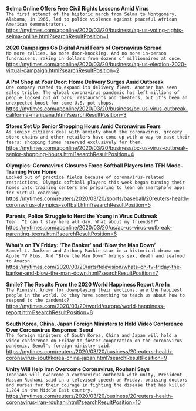 **Selma Online Offers Free Civil Rights Lessons Amid Virus**\
`The first attempt of the historic march from Selma to Montgomery, Alabama, in 1965, led to police violence against peaceful African American demonstrators.`\
https://nytimes.com/aponline/2020/03/20/business/ap-us-voting-rights-selma-online.html?searchResultPosition=1

**2020 Campaigns Go Digital Amid Fears of Coronavirus Spread**\
`No more rallies. No more door-knocking. And no more in-person fundraisers, raking in dollars from dozens of millionaires at once. `\
https://nytimes.com/aponline/2020/03/20/business/ap-us-election-2020-virtual-campaign.html?searchResultPosition=2

**A Pot Shop at Your Door: Home Delivery Surges Amid Outbreak**\
`One company rushed to expand its delivery fleet. Another has seen sales triple. The global coronavirus pandemic has left millions of people locked out of bars, restaurants and theaters, but it’s been an unexpected boost for some U.S. pot shops. `\
https://nytimes.com/aponline/2020/03/20/business/bc-us-virus-outbreak-california-marijuana.html?searchResultPosition=3

**Stores Set Up Senior Shopping Hours Amid Coronavirus Fears**\
`As senior citizens deal with anxiety about the coronavirus, grocery store chains and other retailers have come up with a way to ease their fears: shopping times reserved exclusively for them.`\
https://nytimes.com/aponline/2020/03/20/business/bc-us-virus-outbreak-senior-shopping-hours.html?searchResultPosition=4

**Olympics: Coronavirus Closures Force Softball Players Into TFH Mode-Training From Home**\
`Locked out of practice fields because of coronavirus-related restrictions, Olympic softball players this week began turning their homes into training centers and preparing to lean on smartphone apps for virtual coaching. `\
https://nytimes.com/reuters/2020/03/20/sports/baseball/20reuters-health-coronavirus-olympics-softball.html?searchResultPosition=5

**Parents, Police Struggle to Herd the Young in Virus Outbreak**\
`Teen: “I can't stay here all day. What about my friends!?”`\
https://nytimes.com/aponline/2020/03/20/us/ap-us-virus-outbreak-parenting-teens.html?searchResultPosition=6

**What’s on TV Friday: ‘The Banker’ and ‘Blow the Man Down’**\
`Samuel L. Jackson and Anthony Mackie star in a historical drama on Apple TV Plus. And “Blow the Man Down” brings sex, death and seafood to Amazon.`\
https://nytimes.com/2020/03/20/arts/television/whats-on-tv-friday-the-banker-and-blow-the-man-down.html?searchResultPosition=7

**Smile? The Results From the 2020 World Happiness Report Are In**\
`The Finnish, known for downplaying their emotions, are the happiest people in the world. Do they have something to teach us about how to respond to the pandemic?`\
https://nytimes.com/2020/03/20/world/europe/world-happiness-report.html?searchResultPosition=8

**South Korea, China, Japan Foreign Ministers to Hold Video Conference Over Coronavirus Response: Seoul**\
`The foreign ministers of South Korea, China and Japan will hold a video conference on Friday to foster cooperation on the coronavirus pandemic, Seoul's foreign ministry said. `\
https://nytimes.com/reuters/2020/03/20/business/20reuters-health-coronavirus-southkorea-china-japan.html?searchResultPosition=9

**Unity Will Help Iran Overcome Coronavirus, Rouhani Says**\
`Iranians will overcome a coronavirus outbreak with unity, President Hassan Rouhani said in a televised speech on Friday, praising doctors and nurses for their courage in fighting the disease that has killed 1,284 in the Middle East country.`\
https://nytimes.com/reuters/2020/03/20/business/20reuters-health-coronavirus-iran-rouhani.html?searchResultPosition=10

